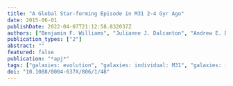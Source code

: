 ```yaml
---
title: "A Global Star-forming Episode in M31 2-4 Gyr Ago"
date: 2015-06-01
publishDate: 2022-04-07T21:12:58.832037Z
authors: ["Benjamin F. Williams", "Julianne J. Dalcanton", "Andrew E. Dolphin", "Daniel R. Weisz", "Alexia R. Lewis", "Dustin Lang", "Eric F. Bell", "Martha Boyer", "Morgan Fouesneau", "Karoline M. Gilbert", "Antonela Monachesi", "Evan Skillman"]
publication_types: ["2"]
abstract: ""
featured: false
publication: "*apj*"
tags: ["galaxies: evolution", "galaxies: individual: M31", "galaxies: interactions", "Astrophysics - Astrophysics of Galaxies"]
doi: "10.1088/0004-637X/806/1/48"
---
```


